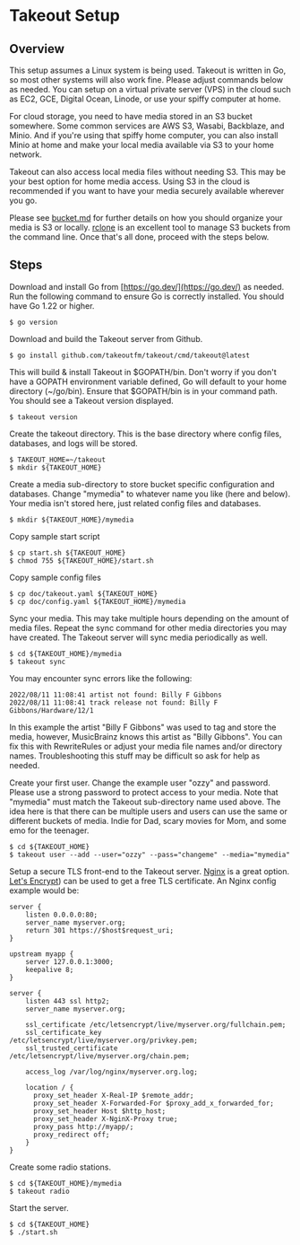 # Takeout Setup

## Overview

This setup assumes a Linux system is being used. Takeout is written in Go, so
most other systems will also work fine. Please adjust commands below as needed.
You can setup on a virtual private server (VPS) in the cloud such as EC2, GCE,
Digital Ocean, Linode, or use your spiffy computer at home.

For cloud storage, you need to have media stored in an S3 bucket somewhere.
Some common services are AWS S3, Wasabi, Backblaze, and Minio. And if you're
using that spiffy home computer, you can also install Minio at home and make
your local media available via S3 to your home network.

Takeout can also access local media files without needing S3. This may be your
best option for home media access. Using S3 in the cloud is recommended if you
want to have your media securely available wherever you go.

Please see [bucket.md](bucket.md) for further details on how you should
organize your media is S3 or locally. [rclone](https://rclone.org) is an
excellent tool to manage S3 buckets from the command line. Once that's all
done, proceed with the steps below.

## Steps

Download and install Go from [https://go.dev/](https://go.dev/) as needed. Run
the following command to ensure Go is correctly installed. You should have Go
1.22 or higher.

```console
$ go version
```

Download and build the Takeout server from Github.

```console
$ go install github.com/takeoutfm/takeout/cmd/takeout@latest
```

This will build & install Takeout in $GOPATH/bin. Don't worry if you don't have
a GOPATH environment variable defined, Go will default to your home directory
(~/go/bin). Ensure that $GOPATH/bin is in your command path. You should see a
Takeout version displayed.

```console
$ takeout version
```

Create the takeout directory. This is the base directory where config files,
databases, and logs will be stored.

```console
$ TAKEOUT_HOME=~/takeout
$ mkdir ${TAKEOUT_HOME}
```

Create a media sub-directory to store bucket specific configuration and
databases.  Change "mymedia" to whatever name you like (here and below). Your
media isn't stored here, just related config files and databases.

```console
$ mkdir ${TAKEOUT_HOME}/mymedia
```

Copy sample start script

```console
$ cp start.sh ${TAKEOUT_HOME}
$ chmod 755 ${TAKEOUT_HOME}/start.sh
```

Copy sample config files

```console
$ cp doc/takeout.yaml ${TAKEOUT_HOME}
$ cp doc/config.yaml ${TAKEOUT_HOME}/mymedia
```
Sync your media. This may take multiple hours depending on the amount of media
files. Repeat the sync command for other media directories you may have
created. The Takeout server will sync media periodically as well.

```console
$ cd ${TAKEOUT_HOME}/mymedia
$ takeout sync
```

You may encounter sync errors like the following:

    2022/08/11 11:08:41 artist not found: Billy F Gibbons
	2022/08/11 11:08:41 track release not found: Billy F Gibbons/Hardware/12/1

In this example the artist "Billy F Gibbons" was used to tag and store the
media, however, MusicBrainz knows this artist as "Billy Gibbons". You can fix
this with RewriteRules or adjust your media file names and/or directory names.
Troubleshooting this stuff may be difficult so ask for help as needed.

Create your first user. Change the example user "ozzy" and password. Please use
a strong password to protect access to your media. Note that "mymedia" must
match the Takeout sub-directory name used above. The idea here is that there
can be multiple users and users can use the same or different buckets of
media. Indie for Dad, scary movies for Mom, and some emo for the teenager.

```console
$ cd ${TAKEOUT_HOME}
$ takeout user --add --user="ozzy" --pass="changeme" --media="mymedia"
```

Setup a secure TLS front-end to the Takeout server. [Nginx](http://nginx.org/)
is a great option. [Let's Encrypt](https://letsencrypt.org/)) can be used to
get a free TLS certificate. An Nginx config example would be:

    server {
        listen 0.0.0.0:80;
        server_name myserver.org;
        return 301 https://$host$request_uri;
    }

    upstream myapp {
        server 127.0.0.1:3000;
        keepalive 8;
    }

    server {
        listen 443 ssl http2;
        server_name myserver.org;

        ssl_certificate /etc/letsencrypt/live/myserver.org/fullchain.pem;
        ssl_certificate_key /etc/letsencrypt/live/myserver.org/privkey.pem;
        ssl_trusted_certificate /etc/letsencrypt/live/myserver.org/chain.pem;

        access_log /var/log/nginx/myserver.org.log;

        location / {
          proxy_set_header X-Real-IP $remote_addr;
          proxy_set_header X-Forwarded-For $proxy_add_x_forwarded_for;
          proxy_set_header Host $http_host;
          proxy_set_header X-NginX-Proxy true;
          proxy_pass http://myapp/;
          proxy_redirect off;
        }
    }

Create some radio stations.

```console
$ cd ${TAKEOUT_HOME}/mymedia
$ takeout radio
```

Start the server.

```console
$ cd ${TAKEOUT_HOME}
$ ./start.sh
```
